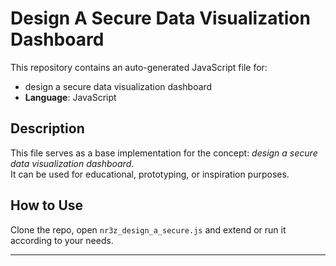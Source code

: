 # Design A Secure Data Visualization Dashboard

This repository contains an auto-generated JavaScript file for:

- design a secure data visualization dashboard
- **Language**: JavaScript

## Description

This file serves as a base implementation for the concept: *design a secure data visualization dashboard*.  
It can be used for educational, prototyping, or inspiration purposes.

## How to Use

Clone the repo, open `nr3z_design_a_secure.js` and extend or run it according to your needs.

---


